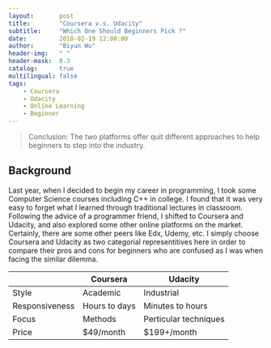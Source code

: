 ```yaml
---
layout:       post
title:        "Coursera v.s. Udacity"
subtitle:     "Which One Should Beginners Pick ?"
date:         2018-02-19 12:00:00
author:       "Biyun Wu"
header-img:   " "
header-mask:  0.3
catalog:      true
multilingual: false
tags:
    - Coursera
    - Udacity
    - Online Learning
    - Beginner
---
```


> Conclusion: The two platforms offer quit different approaches to help beginners to step into the industry.

## Background
Last year, when I decided to begin my career in programming, I took some Computer Science courses including C++ in college. I found that it was very easy to forget what I learned through traditional lectures in classroom. Following the advice of a programmer friend, I shifted to Coursera and Udacity, and also explored some other online platforms on the market. Certainly, there are some other peers like Edx, Udemy, etc. I simply choose Coursera and Udacity as two categorial representitives here in order to compare their pros and cons for beginners who are confused as I was when facing the similar dilemma.


|              |Coursera      |Udacity         |
|--------------|--------------|----------------|
|Style         |Academic      |Industrial      |
|Responsiveness|Hours to days |Minutes to hours|
|Focus         |Methods       |Perticular techniques|
|Price         |$49/month     |$199+/month     |
